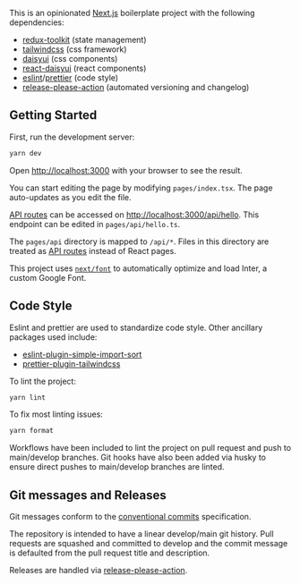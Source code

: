 This is an opinionated [Next.js](https://nextjs.org/) boilerplate project with the following dependencies:

- [redux-toolkit](https://github.com/reduxjs/redux-toolkit) (state management)
- [tailwindcss](https://github.com/tailwindlabs/tailwindcss) (css framework)
- [daisyui](https://daisyui.com/docs/install/) (css components)
- [react-daisyui](https://github.com/daisyui/react-daisyui) (react components)
- [eslint](https://github.com/eslint/eslint)/[prettier](https://github.com/prettier/prettier) (code style)
- [release-please-action](https://github.com/google-github-actions/release-please-action) (automated versioning and changelog)

## Getting Started

First, run the development server:

```bash
yarn dev
```

Open [http://localhost:3000](http://localhost:3000) with your browser to see the result.

You can start editing the page by modifying `pages/index.tsx`. The page auto-updates as you edit the file.

[API routes](https://nextjs.org/docs/api-routes/introduction) can be accessed on [http://localhost:3000/api/hello](http://localhost:3000/api/hello). This endpoint can be edited in `pages/api/hello.ts`.

The `pages/api` directory is mapped to `/api/*`. Files in this directory are treated as [API routes](https://nextjs.org/docs/api-routes/introduction) instead of React pages.

This project uses [`next/font`](https://nextjs.org/docs/basic-features/font-optimization) to automatically optimize and load Inter, a custom Google Font.

## Code Style

Eslint and prettier are used to standardize code style. Other ancillary packages used include:

- [eslint-plugin-simple-import-sort](https://github.com/lydell/eslint-plugin-simple-import-sort)
- [prettier-plugin-tailwindcss](https://github.com/tailwindlabs/prettier-plugin-tailwindcss)

To lint the project:

```bash
yarn lint
```

To fix most linting issues:

```bash
yarn format
```

Workflows have been included to lint the project on pull request and push to main/develop branches. Git hooks have also been added via husky to ensure direct pushes to main/develop branches are linted.

## Git messages and Releases

Git messages conform to the [conventional commits](https://www.conventionalcommits.org) specification.

The repository is intended to have a linear develop/main git history. Pull requests are squashed and committed to develop and the commit message is defaulted from the pull request title and description.

Releases are handled via [release-please-action](https://github.com/google-github-actions/release-please-action).
